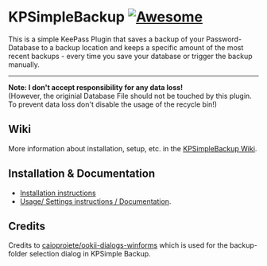 # KPSimpleBackup [![Awesome](https://cdn.rawgit.com/sindresorhus/awesome/d7305f38d29fed78fa85652e3a63e154dd8e8829/media/badge.svg)](https://github.com/sindresorhus/awesome)

This is a simple KeePass Plugin that saves a backup of your Password-Database to a backup location and keeps a specific amount of the most recent backups - every time you save your database or trigger the backup manually.

---

**Note: I don't accept responsibility for any data loss!**  
(However, the originial Database File should not be touched by this plugin. To prevent data loss don't disable the usage of the recycle bin!)

## Wiki
More information about installation, setup, etc. in the [KPSimpleBackup Wiki](https://github.com/marvinweber/KPSimpleBackup/wiki).

## Installation & Documentation
* [Installation instructions](https://github.com/marvinweber/KPSimpleBackup/wiki/Installation)  
* [Usage/ Settings instructions / Documentation](https://github.com/marvinweber/KPSimpleBackup/wiki/User-Documentation).

## Credits
Credits to [caioproiete/ookii-dialogs-winforms](https://github.com/caioproiete/ookii-dialogs-winforms) which is used for the backup-folder selection dialog in KPSimple Backup.
